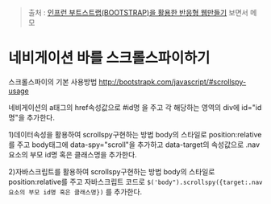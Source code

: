 > 출처 : [인프런 부트스트랩(BOOTSTRAP)을 활용한 반응형 웹만들기](https://inflearn.com) 보면서 메모

# 네비게이션 바를 스크롤스파이하기
스크롤스파이의 기본 사용방법
http://bootstrapk.com/javascript/#scrollspy-usage

네비게이션의 a태그의 href속성값으로 #id명 을 주고 각 해당하는 영역의 div에
id="id명"을 추가한다.

1)데이터속성을 활용하여 scrollspy구현하는 방법
body의 스타일로 position:relative를 주고 body태그에 data-spy="scroll"을 추가하고
data-target의 속성값으로 .nav요소의 부모 id명 혹은 클래스명을 추가한다.

2)자바스크립트를 활용하여 scrollspy구현하는 방법
body의 스타일로 position:relative를 주고 자바스크립트 코드로
`$('body").scrollspy({target:.nav요소의 부모 id명 혹은 클래스명})` 를 추가한다.


 

